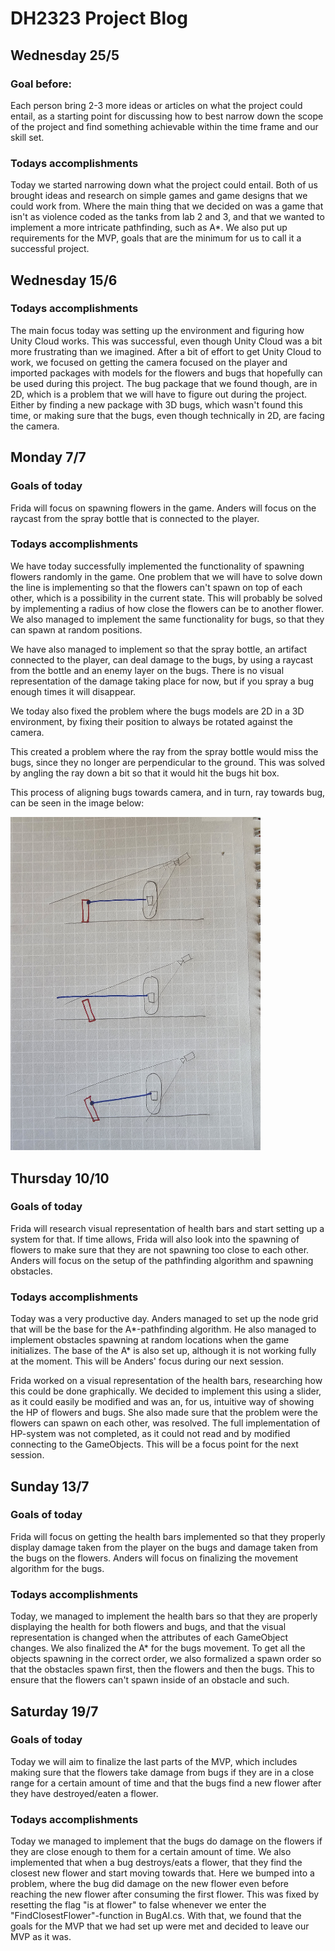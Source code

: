 # DH2323 Project Blog

## Wednesday 25/5

### Goal before:

Each person bring 2-3 more ideas or articles on what the project could entail, as a starting point for discussing how to best narrow down the scope of the project and find something achievable within the time frame and our skill set.

### Todays accomplishments

Today we started narrowing down what the project could entail. Both of us brought ideas and research on simple games and game designs that we could work from. Where the main thing that we decided on was a game that isn't as violence coded as the tanks from lab 2 and 3, and that we wanted to implement a more intricate pathfinding, such as A\*. We also put up requirements for the MVP, goals that are the minimum for us to call it a successful project.

## Wednesday 15/6

### Todays accomplishments

The main focus today was setting up the environment and figuring how Unity Cloud works. This was successful, even though Unity Cloud was a bit more frustrating than we imagined. After a bit of effort to get Unity Cloud to work, we focused on getting the camera focused on the player and imported packages with models for the flowers and bugs that hopefully can be used during this project. The bug package that we found though, are in 2D, which is a problem that we will have to figure out during the project. Either by finding a new package with 3D bugs, which wasn't found this time, or making sure that the bugs, even though technically in 2D, are facing the camera.

## Monday 7/7

### Goals of today

Frida will focus on spawning flowers in the game.
Anders will focus on the raycast from the spray bottle that is connected to the player.

### Todays accomplishments

We have today successfully implemented the functionality of spawning flowers randomly in the game. One problem that we will have to solve down the line is implementing so that the flowers can't spawn on top of each other, which is a possibility in the current state. This will probably be solved by implementing a radius of how close the flowers can be to another flower. We also managed to implement the same functionality for bugs, so that they can spawn at random positions.

We have also managed to implement so that the spray bottle, an artifact connected to the player, can deal damage to the bugs, by using a raycast from the bottle and an enemy layer on the bugs. There is no visual representation of the damage taking place for now, but if you spray a bug enough times it will disappear.

We today also fixed the problem where the bugs models are 2D in a 3D environment, by fixing their position to always be rotated against the camera.

This created a problem where the ray from the spray bottle would miss the bugs, since they no longer are perpendicular to the ground. This was solved by angling the ray down a bit so that it would hit the bugs hit box.

This process of aligning bugs towards camera, and in turn, ray towards bug, can be seen in the image below:

<img src="Images/BugAligning.jpg" alt="drawing" width="400"/>

## Thursday 10/10

### Goals of today

Frida will research visual representation of health bars and start setting up a system for that. If time allows, Frida will also look into the spawning of flowers to make sure that they are not spawning too close to each other.
Anders will focus on the setup of the pathfinding algorithm and spawning obstacles.

### Todays accomplishments

Today was a very productive day. Anders managed to set up the node grid that will be the base for the A\*-pathfinding algorithm. He also managed to implement obstacles spawning at random locations when the game initializes. The base of the A\* is also set up, although it is not working fully at the moment. This will be Anders' focus during our next session.

Frida worked on a visual representation of the health bars, researching how this could be done graphically. We decided to implement this using a slider, as it could easily be modified and was an, for us, intuitive way of showing the HP of flowers and bugs. She also made sure that the problem were the flowers can spawn on each other, was resolved. The full implementation of HP-system was not completed, as it could not read and by modified connecting to the GameObjects. This will be a focus point for the next session.

## Sunday 13/7

### Goals of today

Frida will focus on getting the health bars implemented so that they properly display damage taken from the player on the bugs and damage taken from the bugs on the flowers.
Anders will focus on finalizing the movement algorithm for the bugs.

### Todays accomplishments

Today, we managed to implement the health bars so that they are properly displaying the health for both flowers and bugs, and that the visual representation is changed when the attributes of each GameObject changes. We also finalized the A\* for the bugs movement. To get all the objects spawning in the correct order, we also formalized a spawn order so that the obstacles spawn first, then the flowers and then the bugs. This to ensure that the flowers can't spawn inside of an obstacle and such.

## Saturday 19/7

### Goals of today

Today we will aim to finalize the last parts of the MVP, which includes making sure that the flowers take damage from bugs if they are in a close range for a certain amount of time and that the bugs find a new flower after they have destroyed/eaten a flower.

### Todays accomplishments

Today we managed to implement that the bugs do damage on the flowers if they are close enough to them for a certain amount of time. We also implemented that when a bug destroys/eats a flower, that they find the closest new flower and start moving towards that. Here we bumped into a problem, where the bug did damage on the new flower even before reaching the new flower after consuming the first flower. This was fixed by resetting the flag "is at flower" to false whenever we enter the "FindClosestFlower"-function in BugAI.cs. With that, we found that the goals for the MVP that we had set up were met and decided to leave our MVP as it was.
